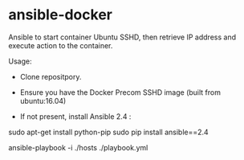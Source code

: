 # ansible-docker
Ansible to start container Ubuntu SSHD, then retrieve IP address and execute action to the container. 


Usage:

- Clone repositpory. 

- Ensure you have the Docker Precom SSHD image (built from ubuntu:16.04)

- If not present, install Ansible 2.4 : 

sudo apt-get install python-pip
sudo pip install ansible==2.4

ansible-playbook -i ./hosts ./playbook.yml
